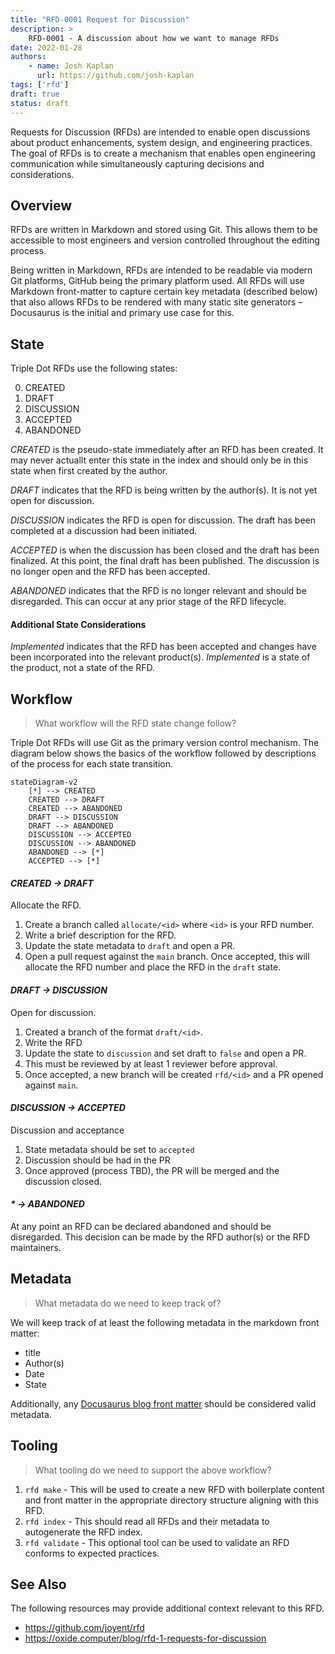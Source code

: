 ```yaml
---
title: "RFD-0001 Request for Discussion"
description: >
    RFD-0001 - A discussion about how we want to manage RFDs
date: 2022-01-28
authors: 
    - name: Josh Kaplan
      url: https://github.com/josh-kaplan
tags: ['rfd']
draft: true
status: draft
---
```


Requests for Discussion (RFDs) are intended to enable open discussions about
product enhancements, system design, and engineering practices. The goal of RFDs
is to create a mechanism that enables open engineering communication while 
simultaneously capturing decisions and considerations.

<!--truncate-->

## Overview

RFDs are written in Markdown and stored using Git. This allows them to be 
accessible to most engineers and version controlled throughout the editing 
process.

Being written in Markdown, RFDs are intended to be readable via modern Git 
platforms, GitHub being the primary platform used. All RFDs will use 
Markdown front-matter to capture certain key metadata (described below) that 
also allows RFDs to be rendered with many static site generators – Docusaurus
is the initial and primary use case for this.

## State

Triple Dot RFDs use the following states:

0. CREATED
1. DRAFT
2. DISCUSSION
3. ACCEPTED
4. ABANDONED

*CREATED* is the pseudo-state immediately after an RFD has been created. It may
never actuallt enter this state in the index and should only be in this state 
when first created by the author.

*DRAFT* indicates that the RFD is being written by the author(s). It is not yet 
open for discussion.

*DISCUSSION* indicates the RFD is open for discussion. The draft has been completed
at a discussion had been initiated.

*ACCEPTED* is when the discussion has been closed and the draft has been finalized.
At this point, the final draft has been published. The discussion 
is no longer open and the RFD has been accepted.

*ABANDONED* indicates that the RFD is no longer relevant and should be disregarded.
This can occur at any prior stage of the RFD lifecycle.

#### Additional State Considerations

*Implemented* indicates that the RFD has been accepted and changes have been
incorporated into the relevant product(s). *Implemented* is a state of the product,
not a state of the RFD.

## Workflow


> What workflow will the RFD state change follow?

Triple Dot RFDs will use Git as the primary version control mechanism. The 
diagram below shows the basics of the workflow followed by descriptions of
the process for each state transition.

```mermaid
stateDiagram-v2
    [*] --> CREATED
    CREATED --> DRAFT
    CREATED --> ABANDONED
    DRAFT --> DISCUSSION
    DRAFT --> ABANDONED
    DISCUSSION --> ACCEPTED
    DISCUSSION --> ABANDONED
    ABANDONED --> [*]
    ACCEPTED --> [*]
```

#### *CREATED → DRAFT*

Allocate the RFD.

1. Create a branch called `allocate/<id>` where `<id>` is your RFD number.
1. Write a brief description for the RFD.
1. Update the state metadata to `draft` and open a PR.
1. Open a pull request against the `main` branch. Once accepted, this will 
    allocate the RFD number and place the RFD in the `draft` state.

#### *DRAFT → DISCUSSION*

Open for discussion.

1. Created a branch of the format `draft/<id>`.
1. Write the RFD
1. Update the state to `discussion` and set draft to `false` and open a PR.
1. This must be reviewed by at least 1 reviewer before approval.
1. Once accepted, a new branch will be created `rfd/<id>` and a PR opened against `main`.

#### *DISCUSSION → ACCEPTED*

Discussion and acceptance 

1. State metadata should be set to `accepted` 
1. Discussion should be had in the PR
1. Once approved (process TBD), the PR will be merged and the discussion closed.

#### *\* → ABANDONED*

At any point an RFD can be declared abandoned and should be disregarded. This 
decision can be made by the RFD author(s) or the RFD maintainers.

## Metadata

> What metadata do we need to keep track of?

We will keep track of at least the following metadata in the markdown front
matter:

- title
- Author(s)
- Date
- State

Additionally, any [Docusaurus blog front matter](https://docusaurus.io/docs/api/plugins/@docusaurus/plugin-content-blog#markdown-front-matter)
should be considered valid metadata.


## Tooling

> What tooling do we need to support the above workflow?

1. `rfd make` - This will be used to create a new RFD with boilerplate content
and front matter in the appropriate directory structure aligning with this RFD.
1. `rfd index` - This should read all RFDs and their metadata to autogenerate
the RFD index.
1. `rfd validate` - This optional tool can be used to validate an RFD conforms
to expected practices.

## See Also

The following resources may provide additional context relevant to this RFD.
 
- https://github.com/joyent/rfd
- https://oxide.computer/blog/rfd-1-requests-for-discussion
